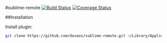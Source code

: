 #sublime-remote
[![Build Status](https://travis-ci.org/devaos/sublime-remote.svg?branch=master)](https://travis-ci.org/devaos/sublime-remote) [![Coverage Status](https://coveralls.io/repos/devaos/sublime-remote/badge.png)](https://coveralls.io/r/devaos/sublime-remote)

##Installation

Install plugin:

```bash
git clone https://github.com/devaos/sublime-remote.git ~/Library/Application Support/Sublime Text 3/Packages/remote
```
